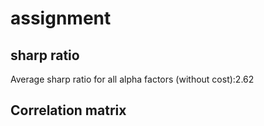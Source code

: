 # assignment
## sharp ratio
Average sharp ratio for all alpha factors (without cost):2.62
## Correlation matrix
